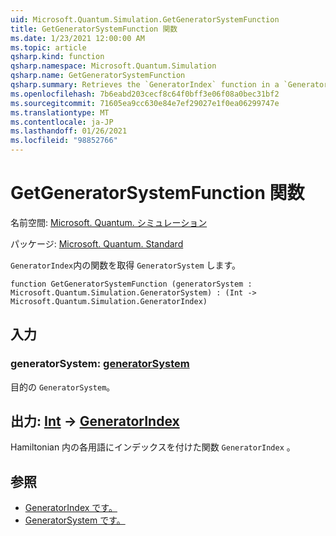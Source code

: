 ```yaml
---
uid: Microsoft.Quantum.Simulation.GetGeneratorSystemFunction
title: GetGeneratorSystemFunction 関数
ms.date: 1/23/2021 12:00:00 AM
ms.topic: article
qsharp.kind: function
qsharp.namespace: Microsoft.Quantum.Simulation
qsharp.name: GetGeneratorSystemFunction
qsharp.summary: Retrieves the `GeneratorIndex` function in a `GeneratorSystem`.
ms.openlocfilehash: 7b6eabd203cecf8c64f0bff3e06f08a0bec31bf2
ms.sourcegitcommit: 71605ea9cc630e84e7ef29027e1f0ea06299747e
ms.translationtype: MT
ms.contentlocale: ja-JP
ms.lasthandoff: 01/26/2021
ms.locfileid: "98852766"
---
```

# <a name="getgeneratorsystemfunction-function"></a>GetGeneratorSystemFunction 関数

名前空間: [Microsoft. Quantum. シミュレーション](xref:Microsoft.Quantum.Simulation)

パッケージ: [Microsoft. Quantum. Standard](https://nuget.org/packages/Microsoft.Quantum.Standard)


`GeneratorIndex`内の関数を取得 `GeneratorSystem` します。

```qsharp
function GetGeneratorSystemFunction (generatorSystem : Microsoft.Quantum.Simulation.GeneratorSystem) : (Int -> Microsoft.Quantum.Simulation.GeneratorIndex)
```


## <a name="input"></a>入力

### <a name="generatorsystem--generatorsystem"></a>generatorSystem: [generatorSystem](xref:Microsoft.Quantum.Simulation.GeneratorSystem)

目的の `GeneratorSystem`。



## <a name="output--int---generatorindex"></a>出力: [Int](xref:microsoft.quantum.lang-ref.int) -> [GeneratorIndex](xref:Microsoft.Quantum.Simulation.GeneratorIndex)

Hamiltonian 内の各用語にインデックスを付けた関数 `GeneratorIndex` 。

## <a name="see-also"></a>参照

- [GeneratorIndex です。](xref:Microsoft.Quantum.Simulation.GeneratorIndex)
- [GeneratorSystem です。](xref:Microsoft.Quantum.Simulation.GeneratorSystem)